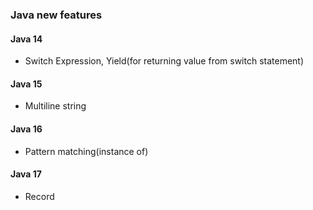 ### Java new features 

#### Java 14
 - Switch Expression, Yield(for returning value from switch statement)


#### Java 15
- Multiline string


#### Java 16
- Pattern matching(instance of)


#### Java 17
 - Record